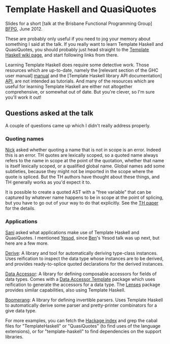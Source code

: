 
# Template Haskell and QuasiQuotes

Slides for a short [talk at the Brisbane Functional Programming Group] [BFPG],
June 2012.

[BFPG]: http://www.bfpg.org/events/67067762/

These are probably only useful if you need to jog your memory about something I
said at the talk.  If you really want to learn Template Haskell and
QuasiQuotes, you should probably just head straight to the [Template Haskell
wiki page][TH], and start following links from there.

[TH]: http://www.haskell.org/haskellwiki/Template_Haskell

Learning Template Haskell does require some detective work. Those resources
which are up-to-date, namely the [relevant section of the GHC user manual]
[manual] and the [Template Haskell library API documentation] [API], are not
intended as tutorials. And many of the resources which are useful for learning
Template Haskell are either not altogether comprehensive, or somewhat out of
date. But you're clever, so I'm sure you'll work it out!

[manual]: http://www.haskell.org/ghc/docs/latest/html/users_guide/template-haskell.html
[API]: http://hackage.haskell.org/package/template-haskell

## Questions asked at the talk

A couple of questions came up which I didn't really address properly.

### Quoting names

[Nick][] asked whether quoting a name that is not in scope is an error. Indeed
this is an error. TH quotes are lexically scoped, so a quoted name always
refers to the name in scope at the point of the quotation, whether that name is
itself lexically scoped, or a qualified global name.  Global names add some
subtleties, because they might not be imported in the scope where the quote is
spliced. But the TH authors have thought about these things, and TH generally
works as you'd expect it to.

It is possible to create a quoted AST with a "free variable" that can be
captured by whatever name happens to be in scope at the point of splicing, but
you have to go out of your way to do that explicitly. See the [TH paper][] for
the details.

[TH paper]: http://research.microsoft.com/~simonpj/papers/meta-haskell/
[Nick]: http://twitter.com/nkpart

### Applications

[Sanj][] asked what applications make use of Template Haskell and QuasiQuotes.
I mentioned [Yesod][], since [Ben][]'s Yesod talk was up next, but here are a
few more.

[Derive][]: A library and tool for automatically deriving type-class instances.
Uses reification to inspect the data type whose instances are to be derived,
and provides ready-to-splice quoted declarations for the derived instances.

[Data Accessor][]: A library for defining composable accessors for fields of
data types. Comes with a [Data Accessor Template][] package which uses
reification to generate the accessors for a data type. The [Lenses][] package
provides similar capabilities, also using Template Haskell.

[Boomerang][]: A library for defining invertible parsers. Uses Template Haskell
to automatically derive some parser and pretty-printer combinators for a give
data type.

For more examples, you can fetch the [Hackage index][] and grep the cabal files
for "TemplateHaskell" or "QuasiQuotes" (to find uses of the language
extensions), or for "template-haskell" to find dependencies on the support
libraries.

[Yesod]: http://www.yesodweb.com/
[Derive]: http://hackage.haskell.org/package/derive
[Data Accessor]: http://hackage.haskell.org/package/data-accessor
[Data Accessor Template]: http://hackage.haskell.org/package/data-accessor-template
[Lenses]: http://hackage.haskell.org/package/lenses
[Boomerang]: http://hackage.haskell.org/package/boomerang
[Hackage index]: http://hackage.haskell.org/packages/archive/00-index.tar.gz

[Ben]: http://twitter.com/benkolera
[Sanj]: http://twitter.com/ssanj


